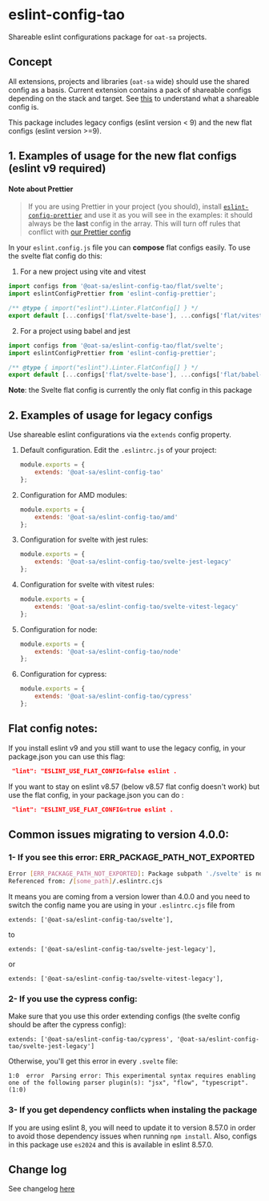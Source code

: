 # eslint-config-tao

Shareable eslint configurations package for `oat-sa` projects.

## Concept

All extensions, projects and libraries (`oat-sa` wide) should use the shared config as a basis.
Current extension contains a pack of shareable configs depending on the stack and target.
See [this](https://eslint.org/docs/latest/extend/shareable-configs) to understand what a shareable config is.

This package includes legacy configs (eslint version < 9) and the new flat configs (eslint version >=9).

## 1. Examples of usage for the new flat configs (eslint v9 required)

#### Note about Prettier

> If you are using Prettier in your project (you should), install [`eslint-config-prettier`](https://github.com/prettier/eslint-config-prettier) and use it as you will see in the examples: it should always be the **last** config in the array. This will turn off rules that conflict with [our Prettier config](https://github.com/oat-sa/prettier-config)

In your `eslint.config.js` file you can **compose** flat configs easily. To use the svelte flat config do this:

1. For a new project using vite and vitest

```javascript
import configs from '@oat-sa/eslint-config-tao/flat/svelte';
import eslintConfigPrettier from 'eslint-config-prettier';

/** @type { import("eslint").Linter.FlatConfig[] } */
export default [...configs['flat/svelte-base'], ...configs['flat/vitest'], eslintConfigPrettier];
```

2. For a project using babel and jest

```javascript
import configs from '@oat-sa/eslint-config-tao/flat/svelte';
import eslintConfigPrettier from 'eslint-config-prettier';

/** @type { import("eslint").Linter.FlatConfig[] } */
export default [...configs['flat/svelte-base'], ...configs['flat/babel-parser'] ...configs['flat/jest'], eslintConfigPrettier];
```

**Note**: the Svelte flat config is currently the only flat config in this package

## 2. Examples of usage for legacy configs

Use shareable eslint configurations via the `extends` config property.

1. Default configuration. Edit the `.eslintrc.js` of your project:

    ```javascript
    module.exports = {
        extends: '@oat-sa/eslint-config-tao'
    };
    ```

2. Configuration for AMD modules:

    ```javascript
    module.exports = {
        extends: '@oat-sa/eslint-config-tao/amd'
    };
    ```

3. Configuration for svelte with jest rules:

    ```javascript
    module.exports = {
        extends: '@oat-sa/eslint-config-tao/svelte-jest-legacy'
    };
    ```

4. Configuration for svelte with vitest rules:

    ```javascript
    module.exports = {
        extends: '@oat-sa/eslint-config-tao/svelte-vitest-legacy'
    };
    ```

5. Configuration for node:

    ```javascript
    module.exports = {
        extends: '@oat-sa/eslint-config-tao/node'
    };
    ```

6. Configuration for cypress:
    ```javascript
    module.exports = {
        extends: '@oat-sa/eslint-config-tao/cypress'
    };
    ```

## Flat config notes:

If you install eslint v9 and you still want to use the legacy config, in your package.json you can use this flag:

```json
 "lint": "ESLINT_USE_FLAT_CONFIG=false eslint .
```

If you want to stay on eslint v8.57 (below v8.57 flat config doesn't work) but use the flat config, in your package.json you can do :

```json
 "lint": "ESLINT_USE_FLAT_CONFIG=true eslint .
```

## Common issues migrating to version 4.0.0:

### 1- If you see this error: ERR_PACKAGE_PATH_NOT_EXPORTED

```bash
Error [ERR_PACKAGE_PATH_NOT_EXPORTED]: Package subpath './svelte' is not defined by "exports" in /[some_path]/node_modules/@oat-sa/eslint-config-tao/package.json
Referenced from: /[some_path]/.eslintrc.cjs
```

It means you are coming from a version lower than 4.0.0 and you need to switch the config name you are using in your `.eslintrc.cjs` file from

```
extends: ['@oat-sa/eslint-config-tao/svelte'],
```

to

```
extends: ['@oat-sa/eslint-config-tao/svelte-jest-legacy'],
```

or

```
extends: ['@oat-sa/eslint-config-tao/svelte-vitest-legacy'],
```

### 2- If you use the cypress config:

Make sure that you use this order extending configs (the svelte config should be after the cypress config):

```
extends: ['@oat-sa/eslint-config-tao/cypress', '@oat-sa/eslint-config-tao/svelte-jest-legacy']
```

Otherwise, you'll get this error in every `.svelte` file:

```
1:0  error  Parsing error: This experimental syntax requires enabling one of the following parser plugin(s): "jsx", "flow", "typescript". (1:0)
```

### 3- If you get dependency conflicts when instaling the package

If you are using eslint 8, you will need to update it to version 8.57.0 in order to avoid those dependency issues when running `npm install`. Also, configs in this package use `es2024` and this is available in eslint 8.57.0.

## Change log

See changelog [here](./CHANGELOG.md)
